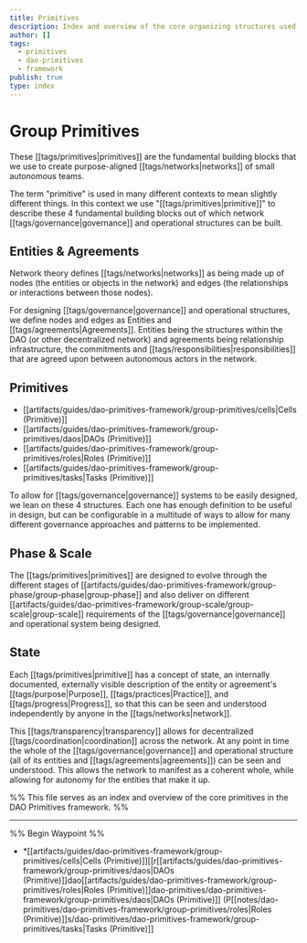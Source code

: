 ```yaml
---
title: Primitives
description: Index and overview of the core organizing structures used in the DAO Primitives framework
author: []
tags:
  - primitives
  - dao-primitives
  - framework
publish: true
type: index
---
```


# Group Primitives 

These [[tags/primitives|primitives]] are the fundamental building blocks that we use to create purpose-aligned [[tags/networks|networks]] of small autonomous teams.

The term "primitive" is used in many different contexts to mean slightly different things. In this context we use "[[tags/primitives|primitive]]" to describe these 4 fundamental building blocks out of which network [[tags/governance|governance]] and operational structures can be built.

## Entities & Agreements

Network theory defines [[tags/networks|networks]] as being made up of nodes (the entities or objects in the network) and edges (the relationships or interactions between those nodes).

For designing [[tags/governance|governance]] and operational structures, we define nodes and edges as Entities and [[tags/agreements|Agreements]]. Entities being the structures within the DAO (or other decentralized network) and agreements being relationship infrastructure, the commitments and [[tags/responsibilities|responsibilities]] that are agreed upon between autonomous actors in the network.

## Primitives

- [[artifacts/guides/dao-primitives-framework/group-primitives/cells|Cells (Primitive)]]
- [[artifacts/guides/dao-primitives-framework/group-primitives/daos|DAOs (Primitive)]]
- [[artifacts/guides/dao-primitives-framework/group-primitives/roles|Roles (Primitive)]]
- [[artifacts/guides/dao-primitives-framework/group-primitives/tasks|Tasks (Primitive)]]

To allow for [[tags/governance|governance]] systems to be easily designed, we lean on these 4 structures. Each one has enough definition to be useful in design, but can be configurable in a multitude of ways to allow for many different governance approaches and patterns to be implemented.

## Phase & Scale

The [[tags/primitives|primitives]] are designed to evolve through the different stages of [[artifacts/guides/dao-primitives-framework/group-phase/group-phase|group-phase]] and also deliver on different [[artifacts/guides/dao-primitives-framework/group-scale/group-scale|group-scale]] requirements of the [[tags/governance|governance]] and operational system being designed.

## State

Each [[tags/primitives|primitive]] has a concept of state, an internally documented, externally visible description of the entity or agreement's [[tags/purpose|Purpose]], [[tags/practices|Practice]], and [[tags/progress|Progress]], so that this can be seen and understood independently by anyone in the [[tags/networks|network]].

This [[tags/transparency|transparency]] allows for decentralized [[tags/coordination|coordination]] across the network. At any point in time the whole of the [[tags/governance|governance]] and operational structure (all of its entities and [[tags/agreements|agreements]]) can be seen and understood. This allows the network to manifest as a coherent whole, while allowing for autonomy for the entities that make it up.

%% This file serves as an index and overview of the core primitives in the DAO Primitives framework. %%

---

%% Begin Waypoint %%
- *[[artifacts/guides/dao-primitives-framework/group-primitives/cells|Cells (Primitive)]][[r[[artifacts/guides/dao-primitives-framework/group-primitives/daos|DAOs (Primitive)]]dao[[artifacts/guides/dao-primitives-framework/group-primitives/roles|Roles (Primitive)]]dao-primitives/dao-primitives-framework/group-primitives/daos|DAOs (Primitive)]] (P[[notes/dao-primitives/dao-primitives-framework/group-primitives/roles|Roles (Primitive)]]s/dao-primitives/dao-primitives-framework/group-primitives/tasks|Tasks (Primitive)]]